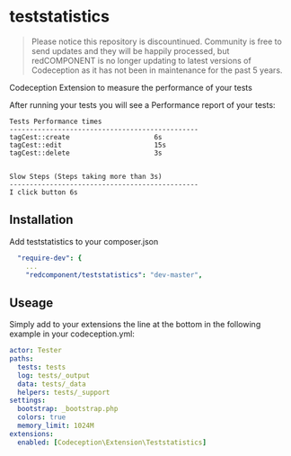 # teststatistics

> Please notice this repository is discountinued. Community is free to send updates and they will be happily processed, but redCOMPONENT is no longer updating to latest versions of Codeception as it has not been in maintenance for the past 5 years.

Codeception Extension to measure the performance of your tests

After running your tests you will see a Performance report of your tests:

```
Tests Performance times
-----------------------------------------------
tagCest::create                     6s
tagCest::edit                       15s
tagCest::delete                     3s


Slow Steps (Steps taking more than 3s)
-----------------------------------------------
I click button 6s
```

## Installation

Add teststatistics to your composer.json

```yaml
  "require-dev": {
    ...
    "redcomponent/teststatistics": "dev-master",
```

## Useage

Simply add to your extensions the line at the bottom in the following example in your codeception.yml:

```yaml
actor: Tester
paths:
  tests: tests
  log: tests/_output
  data: tests/_data
  helpers: tests/_support
settings:
  bootstrap: _bootstrap.php
  colors: true
  memory_limit: 1024M
extensions:
  enabled: [Codeception\Extension\Teststatistics]
```
